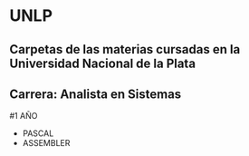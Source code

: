 # UNLP
## Carpetas de las materias cursadas en la Universidad Nacional de la Plata
## Carrera: Analista en Sistemas

#1 AÑO 
 - PASCAL
 - ASSEMBLER

